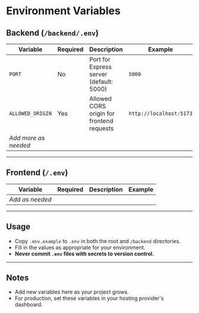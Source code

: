 # Environment Variables

## Backend (`/backend/.env`)

| Variable         | Required | Description                                      | Example                      |
|------------------|----------|--------------------------------------------------|------------------------------|
| `PORT`           | No       | Port for Express server (default: 5000)          | `5000`                       |
| `ALLOWED_ORIGIN` | Yes      | Allowed CORS origin for frontend requests        | `http://localhost:5173`      |
| _Add more as needed_ |      |                                                  |                              |

---

## Frontend (`/.env`)

| Variable         | Required | Description                                      | Example                      |
|------------------|----------|--------------------------------------------------|------------------------------|
| _Add as needed_  |          |                                                  |                              |

---

## Usage

- Copy `.env.example` to `.env` in both the root and `/backend` directories.
- Fill in the values as appropriate for your environment.
- **Never commit `.env` files with secrets to version control.**

---

## Notes

- Add new variables here as your project grows.
- For production, set these variables in your hosting provider's dashboard.